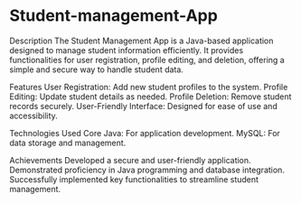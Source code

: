 # Student-management-App

Description
The Student Management App is a Java-based application designed to manage student information efficiently. It provides functionalities for user registration, profile editing, and deletion, offering a simple and secure way to handle student data.

Features
User Registration: Add new student profiles to the system.
Profile Editing: Update student details as needed.
Profile Deletion: Remove student records securely.
User-Friendly Interface: Designed for ease of use and accessibility.

Technologies Used
Core Java: For application development.
MySQL: For data storage and management.

Achievements
Developed a secure and user-friendly application.
Demonstrated proficiency in Java programming and database integration.
Successfully implemented key functionalities to streamline student management.

